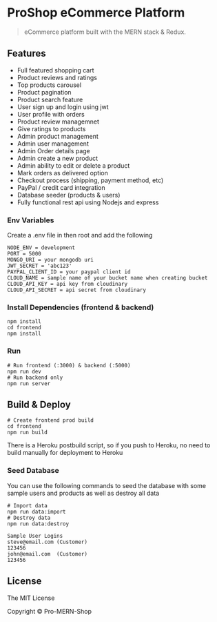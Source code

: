 # ProShop eCommerce Platform

> eCommerce platform built with the MERN stack & Redux.

## Features

- Full featured shopping cart
- Product reviews and ratings
- Top products carousel
- Product pagination
- Product search feature
- User sign up and login using jwt
- User profile with orders
- Product review managemnet
- Give ratings to products
- Admin product management
- Admin user management
- Admin Order details page
- Admin create a new product
- Admin ability to edit or delete a product
- Mark orders as delivered option
- Checkout process (shipping, payment method, etc)
- PayPal / credit card integration
- Database seeder (products & users)
- Fully functional rest api using Nodejs and express

### Env Variables

Create a .env file in then root and add the following

```
NODE_ENV = development
PORT = 5000
MONGO_URI = your mongodb uri
JWT_SECRET = 'abc123'
PAYPAL_CLIENT_ID = your paypal client id
CLOUD_NAME = sample name of your bucket name when creating bucket
CLOUD_API_KEY = api key from cloudinary
CLOUD_API_SECRET = api secret from cloudinary
```

### Install Dependencies (frontend & backend)

```
npm install
cd frontend
npm install
```

### Run

```
# Run frontend (:3000) & backend (:5000)
npm run dev
# Run backend only
npm run server
```

## Build & Deploy

```
# Create frontend prod build
cd frontend
npm run build
```

There is a Heroku postbuild script, so if you push to Heroku, no need to build manually for deployment to Heroku

### Seed Database

You can use the following commands to seed the database with some sample users and products as well as destroy all data

```
# Import data
npm run data:import
# Destroy data
npm run data:destroy
```

```
Sample User Logins
steve@email.com (Customer)
123456
john@email.com  (Customer)
123456
```

## License

The MIT License

Copyright © Pro-MERN-Shop

